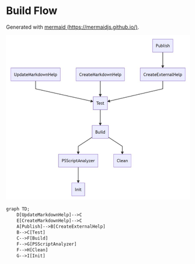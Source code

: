 # Build Flow

Generated with [mermaid (https://mermaidjs.github.io/)](https://mermaidjs.github.io/).

![BuildFlowStaticImage](BuildDependenciesGraph.jpg)

```mermaid
graph TD;
    D[UpdateMarkdownHelp]-->C
    E[CreateMarkdownHelp]-->C
    A[Publish]-->B[CreateExternalHelp]
    B-->C[Test]
    C-->F[Build]
    F-->G[PSScriptAnalyzer]
    F-->H[Clean]
    G-->I[Init]
```